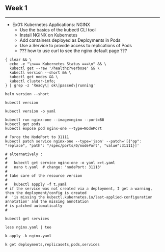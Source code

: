 
## Week 1
________

  - Ex01: Kubernetes Applications: NGINX
      * Use the basics of the kubectl CLI tool 
      * Install NGINX on Kubernetes
      * Add containers deployed as Deployments in Pods
      * Use a Service to provide access to replications of Pods
      * ??? how to use curl to see the nginx default page ???


```
{ clear && \
  echo -e "\n=== Kubernetes Status ===\n" && \
  kubectl get --raw '/healthz?verbose' && \
  kubectl version --short && \
  kubectl get nodes && \
  kubectl cluster-info; 
} | grep -z 'Ready\| ok\|passed\|running'

helm version --short

kubectl version

kubectl version -o yaml

kubectl run nginx-one --image=nginx --port=80
kubectl get pods
kubectl expose pod nginx-one --type=NodePort

# Force the NodePort to 31111
kubectl patch service nginx-one --type='json' --patch='[{"op": "replace", "path": "/spec/ports/0/nodePort", "value":31111}]'

# alternatively :
#
#   kubectl get service nginx-one -o yaml >>t.yaml
#   nano t.yaml  # change: 'nodePort: 31113'
#
# take care of the resource version
#
#   kubectl appply -f t.yaml
# if the service was not created via a deployment, I get a warning, then the deployment/config is created
#  'is missing the kubectl.kubernetes.io/last-applied-configuration annotation' and the missing annotation 
# is patched automatically
#

kubectl get services

less nginx.yaml | tee

k apply -k nginx.yaml

k get deployments,replicasets,pods,services


```
